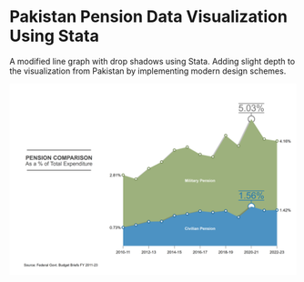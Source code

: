 # Pakistan Pension Data Visualization Using Stata
A modified line graph with drop shadows using Stata. Adding slight depth to the visualization from Pakistan by implementing modern design schemes. 

![alt text](https://github.com/fahad-mirza/pension_data_visualization_stata/raw/main/civil_vs_mil_pension_exp_pct.png?raw=true)

